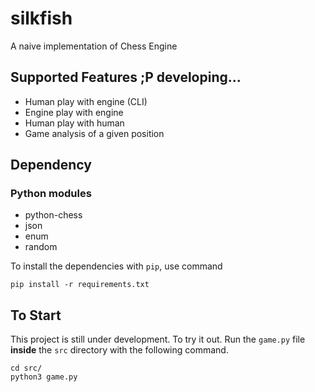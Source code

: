# silkfish
A naive implementation of Chess Engine

## Supported Features ;P developing...
* Human play with engine (CLI) 
* Engine play with engine
* Human play with human
* Game analysis of a given position

## Dependency
### Python modules
* python-chess
* json
* enum
* random

To install the dependencies with ```pip```, use command 

    pip install -r requirements.txt

## To Start
This project is still under development. To try it out. Run the ```game.py``` file **inside** the ```src``` directory with the following command.

    cd src/
    python3 game.py